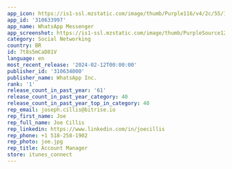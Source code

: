 ```yaml
---
app_icon: https://is1-ssl.mzstatic.com/image/thumb/Purple116/v4/2c/55/13/2c5513e4-b392-95fe-334b-efd2680a9896/AppIcon-0-1x_U007emarketing-0-6-0-0-0-85-220-0.png/1024x1024bb.png
app_id: '310633997'
app_name: WhatsApp Messenger
app_screenshot: https://is1-ssl.mzstatic.com/image/thumb/PurpleSource126/v4/7e/70/2b/7e702b53-b858-4060-ecfa-abe8feeff583/a8b302f7-f797-4df0-a6fa-45f2a3c3f46d_1284x2778bb.png/1284x2778bb.png
category: Social Networking
country: BR
id: 7t8s5mCaD81V
language: en
most_recent_release: '2024-02-12T00:00:00'
publisher_id: '310634000'
publisher_name: WhatsApp Inc.
rank: '1'
release_count_in_past_year: '61'
release_count_in_past_year_category: 40
release_count_in_past_year_top_in_category: 40
rep_email: joseph.cillis@bitrise.io
rep_first_name: Joe
rep_full_name: Joe Cillis
rep_linkedin: https://www.linkedin.com/in/joecillis
rep_phone: +1 518-258-1902
rep_photo: joe.jpg
rep_title: Account Manager
store: itunes_connect
---
```

